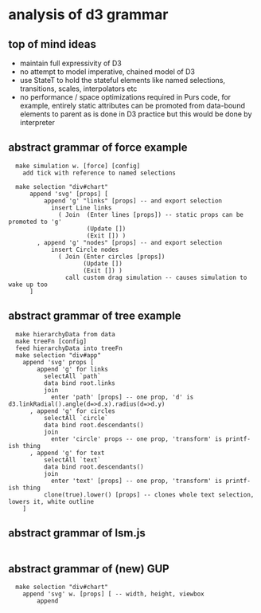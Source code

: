 
# analysis of d3 grammar

## top of mind ideas
  * maintain full expressivity of D3
  * no attempt to model imperative, chained model of D3
  * use StateT to hold the stateful elements like named selections, transitions, scales, interpolators etc
  * no performance / space optimizations required in Purs code, for example, entirely static attributes can be promoted from data-bound elements to parent as is done in D3 practice but this would be done by interpreter

## abstract grammar of force example
```
  make simulation w. [force] [config]
    add tick with reference to named selections

  make selection "div#chart" 
      append 'svg' [props] [
          append 'g' "links" [props] -- and export selection
            insert Line links
              ( Join  (Enter lines [props]) -- static props can be promoted to 'g'
                      (Update [])
                      (Exit []) )
        , append 'g' "nodes" [props] -- and export selection
            insert Circle nodes
              ( Join (Enter circles [props])
                     (Update [])
                     (Exit []) )
                call custom drag simulation -- causes simulation to wake up too
      ]
```

## abstract grammar of tree example
```
  make hierarchyData from data
  make treeFn [config]
  feed hierarchyData into treeFn
  make selection "div#app"
    append 'svg' props [
        append 'g' for links
          selectAll `path`
          data bind root.links
          join
            enter 'path' [props] -- one prop, 'd' is d3.linkRadial().angle(d=>d.x).radius(d=>d.y)
      , append 'g' for circles
          selectAll `circle`
          data bind root.descendants()
          join
            enter 'circle' props -- one prop, 'transform' is printf-ish thing
      , append 'g' for text
          selectAll `text`
          data bind root.descendants()
          join
            enter 'text' [props] -- one prop, 'transform' is printf-ish thing
          clone(true).lower() [props] -- clones whole text selection, lowers it, white outline
    ]
```

## abstract grammar of lsm.js

```

```

## abstract grammar of (new) GUP

```
  make selection "div#chart"
    append 'svg' w. [props] [ -- width, height, viewbox
        append 
```